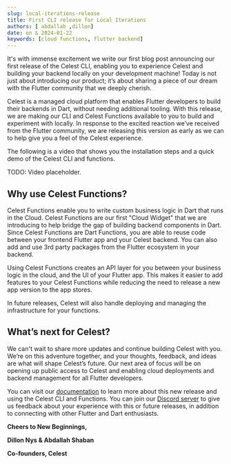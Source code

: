 ```yaml
---
slug: local-iterations-release
title: First CLI release for Local Iterations
authors: [ abdallah ,dillon]
date: on & 2024-01-22
keywords: [cloud functions, flutter backend]
---
```


It's with immense excitement we write our first blog post announcing our first release of the Celest CLI, enabling you to experience Celest and building your backend locally on your development machine! Today is not just about introducing our product; it’s about sharing a piece of our dream with the Flutter community that we deeply cherish.

<!--truncate-->

Celest is a managed cloud platform that enables Flutter developers to build their backends in Dart, without needing additional tooling. With this release, we are making our CLI and Celest Functions available to you to build and experiment with locally. In response to the excited reaction we’ve received from the Flutter community, we are releasing this version as early as we can to help give you a feel of the Celest experience.

The following is a video that shows you the installation steps and a quick demo of the Celest CLI and functions.

TODO: Video placeholder.

## Why use Celest Functions?

Celest Functions enable you to write custom business logic in Dart that runs in the Cloud. Celest Functions are our first "Cloud Widget" that we are introducing to help bridge the gap of building backend components in Dart. Since Celest Functions are Dart Functions, you are able to reuse code between your frontend Flutter app and your Celest backend. You can also add and use 3rd party packages from the Flutter ecosystem in your backend.

Using Celest Functions creates an API layer for you between your business logic in the cloud, and the UI of your Flutter app. This makes it easier to add features to your Celest Functions while reducing the need to release a new app version to the app stores.

In future releases, Celest will also handle deploying and managing the infrastructure for your functions.

## What’s next for Celest?

We can't wait to share more updates and continue building Celest with you. We’re on this adventure together, and your thoughts, feedback, and ideas are what will shape Celest’s future. Our next area of focus will be on opening up public access to Celest and enabling cloud deployments and backend management for all Flutter developers.

You can visit our [documentation](https://celest.dev/docs) to learn more about this new release and using the Celest CLI and Functions. You can join our [Discord server](https://discord.gg/vgWwpsXH) to give us feedback about your experience with this or future releases, in addition to connecting with other Flutter and Dart enthusiasts.

**Cheers to New Beginnings,**

**Dillon Nys & Abdallah Shaban**

**Co-founders, Celest**